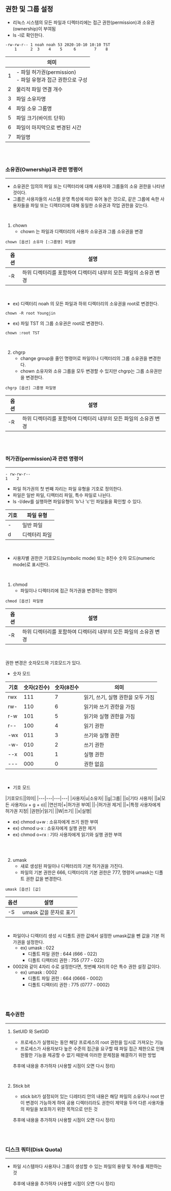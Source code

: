 ## 권한 및 그룹 설정
- 리눅스 시스템의 모든 파일과 디렉터리에는 접근 권한(permission)과 소유권(ownership)이 부여됨
- ls -l로 확인한다.

```
-rw-rw-r-- 1 noah noah 53 2020-10-10 10:10 TST
    1      2  3    4    5     6        7    8
```
||의미|
|---|---|
|1|- 파일 허가권(permission) <br> - 파일 유형과 접근 권한으로 구성|
|2|물리적 파일 연결 개수|
|3|파일 소유자명|
|4|파일 소유 그룹명|
|5|파일 크기(바이트 단위)|
|6|파일이 마지막으로 변경된 시간|
|7|파일명|

<br>
<br>

### 소유권(Ownership)과 관련 명령어
---
- 소유권은 임의의 파일 또는 디렉터리에 대해 사용자와 그룹들의 소유 권한을 나타낸 것이다.
- 그룹은 사용자들의 시스템 운영 특성에 따라 묶어 놓은 것으로, 같은 그룹에 속한 사용자들을 파일 또는 디렉터리에 대해 동일한 소유권과 작업 권한을 갖는다.

<br>

1. chown
    - chown 는 파일과 디렉터리의 사용자 소유권과 그룹 소유권을 변경
```
chown [옵션] 소유자 [:그룹명] 파일명
```
|옵션|설명|
|---|---|
|-R|하위 디렉터리를 포함하여 디렉터리 내부의 모든 파일의 소유권 변경|

<br>

- ex) 디렉터리 noah 의 모든 파일과 하위 디렉터리의 소유권을 root로 변경한다.
```
chown -R root Youngjin
```

- ex) 파일 TST 의 그룹 소유권은 root로 변경한다.
```
chown :root TST
```

<br>

2. chgrp
    - change group을 줄인 명령어로 파일이나 디렉터리의 그룹 소유권을 변경한다.
    - chown 소유자와 소유 그룹을 모두 변경할 수 있지만 chgrp는 그룹 소유권만을 변경한다.
```
chgrp [옵션] 그룹명 파일명
```
|옵션|설명|
|---|---|
|-R|하위 디렉터리를 포함하여 디렉터리 내부의 모든 파일의 소유권 변경|

<br>
<br>

### 허가권(permission)과 관련 명령어
---
```
- rw-rw-r--
1    2
```
- 파일 허가권의 첫 번째 자리는 파일 유형을 기호로 정의한다.
- 파일은 일반 파일, 디렉터리 파일, 특수 파일로 나뉜다.
- ls -l/dev를 실행하면 파일유형이 'b'나 'c'인 파일들을 확인할 수 있다.

|기호|파일 유형|
|---|---|
|-|일반 파일|
|d|디렉터리 파일|

<br>

- 사용자별 권한은 기호모드(symbolic mode) 또는 8진수 숫자 모드(numeric mode)로 표시한다.

<br>

1. chmod
    - 파일이나 디렉터리에 접근 허가권을 변경하는 명령어
```
chmod [옵션] 파일명
```

|옵션|설명|
|---|---|
|-R|하위 디렉터리를 포함하여 디렉터리 내부의 모든 파일의 소유권 변경|

<br>

권한 변경은 숫자모드와 기호모드가 있다.
- 숫자 모드

|기호|숫자(2진수)|숫자(8진수|의미|
|---|---|---|---|
|rwx|111|7|읽기, 쓰기, 실행 권한을 모두 가짐|
|rw-|110|6|읽기와 쓰기 권한을 가짐|
|r-w|101|5|읽기와 실행 권한을 가짐|
|r--|100|4|읽기 권한|
|-wx|011|3|쓰기와 실행 권한|
|-w-|010|2|쓰기 권한|
|--x|001|1|실행 권한|
|---|000|0|권한 없음|

<br>

- 기호 모드

|기호모드||의미|
|---|---|---|---|
|사용자|u|소유자|
||g|그룹|
||o|기타 사용자|
||a|모든 사용자(u + g + o)|
|연산자|+|허가권 부여|
||-|허가권 제거|
||=|특정 사용자에게 허가권 지정|
|권한|r|읽기|
||W|쓰기|
||x|실행|
- ex) chmod u+w : 소유자에게 쓰기 원한 부여
- ex) chmod u-x : 소유자에게 실행 권한 제거
- ex) chmod o=rx : 기타 사용자에게 읽기와 실행 권한 부여


<br>
<br>

2. umask
    - 새로 생성된 파일이나 디렉터리의 기본 허가권을 가진다.
    - 파일의 기본 권한은 666, 디렉터리의 기본 권한은 777, 명령어 umask는 디폴트 권한 값을 변경한다.
```
umask [옵션] [값]
```

|옵션|설명|
|---|---|
|-S|umask 값을 문자로 표기|

<br>

- 파일이나 디렉터리 생성 시 디폴트 권한 값에서 설정한 umask값을 뺀 값을 기본 허가권을 설정한다.
    - ex) umask : 022 
        - 디폴트 파일 권한 : 644 (666 - 022)
        - 디폴트 디렉터리 권한 : 755 (777 - 022)
- 0002와 같이 4자리 수로 설정한다면, 첫번째 자리의 0은 특수 권한 설정 값이다.
    - ex) umask : 0002
        - 디폴트 파일 권한 : 664 (0666 - 0002)
        - 디폴트 디렉터리 권한 : 775 (0777 - 0002)

<br>
<br>

### 특수권한
---
1. SetUID 와 SetGID
    - 프로세스가 실행되는 동안 해당 프로세스의 root 권한을 임시로 가져오는 기능
    - 프로세스가 사용자보다 높은 수준의 접근을 요구할 때 파일 접근 제한으로 인해 원활한 기능을 제공할 수 없기 때문에 이러한 문제점을 해결하기 위한 방법

    추후에 내용을 추가하자 (사용할 시점이 오면 다시 정리)

<br>

2. Stick bit
    - stick bit가 설정되어 있는 디레터리 안의 내용은 해당 파일의 소유자나 root 만이 변경이 가능하게 하여 공용 디렉터리라도 권한이 제약을 두어 다른 사용자들의 파일을 보호하기 위한 목적으로 만든 것

    추후에 내용을 추가하자 (사용할 시점이 오면 다시 정리)

<br>
<br>

### 디스크 쿼터(Disk Quota)
---
 - 파일 시스템마다 사용자나 그룹이 생성할 수 있는 파일의 용량 및 개수를 제한하는 것
 
    추후에 내용을 추가하자 (사용할 시점이 오면 다시 정리)